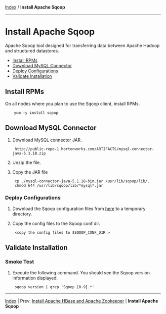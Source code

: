 [Index](./index.md)
/
**Install Apache Sqoop**

------

Install Apache Sqoop
=====

Apache Sqoop tool designed for transferring data between Apache Hadoop and structured datastores.

* [Install RPMs](#install-rpms)
* [Download MySQL Connector](#download-mysql-connector)
* [Deploy Configurations](#deploy-configurations)
* [Validate Installation](#validate-installation)

Install RPMs
----

On all nodes where you plan to use the Sqoop client, install RPMs.

        yum -y install sqoop

Download MySQL Connector
---

1. Download MySQL connector JAR.

        http://public-repo-1.hortonworks.com/ARTIFACTS/mysql-connector-java-5.1.18.zip
    
2. Unzip the file.

3. Copy the JAR file

        cp ./mysql-connector-java-5.1.18-bin.jar /usr/lib/sqoop/lib/.
        chmod 644 /usr/lib/sqoop/lib/*mysql*.jar

### Deploy Configurations

1. Download the Sqoop configuration files from [here](./conf/sqoop) to a temporary directory.

2. Copy the config files to the Sqoop conf dir.

        <copy the config files to $SQOOP_CONF_DIR >    

Validate Installation
----

### Smoke Test

1. Execute the following command. You should see the Sqoop version information displayed.

        sqoop version | grep 'Sqoop [0-9].*'

------

[Index](./index.md)
|
Prev: [Install Apache HBase and Apache Zookeeper](./apache-hbase-zookeeper.md)
|
**Install Apache Sqoop**